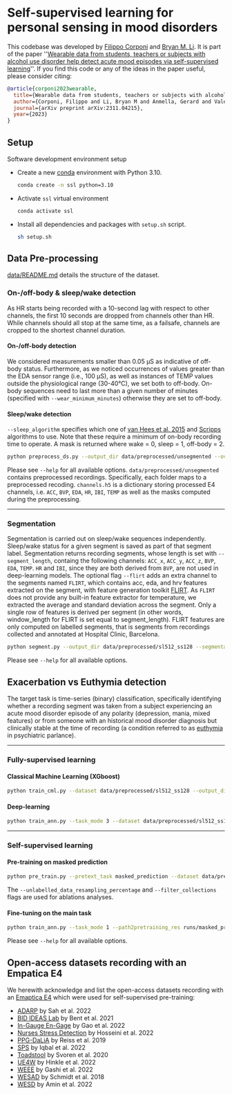 # Self-supervised learning for personal sensing in mood disorders

This codebase was developed by [Filippo Corponi](https://github.com/FilippoCMC) and [Bryan M. Li](https://github.com/bryanlimy). It is part of the paper ''[Wearable data from students, teachers or subjects with alcohol use disorder help detect acute mood episodes via self-supervised learning](https://arxiv.org/abs/2311.04215)''. If you find this code or any of the ideas in the paper useful, please consider citing:

```bibtex
@article{corponi2023wearable,
  title={Wearable data from students, teachers or subjects with alcohol use disorder help detect acute mood episodes via self-supervised learning},
  author={Corponi, Filippo and Li, Bryan M and Anmella, Gerard and Valenzuela-Pascual, Cl{\`a}udia and Mas, Ariadna and Pacchiarotti, Isabella and Valent{\'\i}, Marc and Grande, Iria and Benabarre, Antonio and Garriga, Marina and others},
  journal={arXiv preprint arXiv:2311.04215},
  year={2023}
}
```

## Setup
Software development environment setup

- Create a new [conda](https://conda.io/en/latest/) environment with Python 3.10.
  ```bash
  conda create -n ssl python=3.10
  ```
- Activate `ssl` virtual environment
  ```bash
  conda activate ssl
  ```
- Install all dependencies and packages with `setup.sh` script.
  ```bash
  sh setup.sh
  ```


## Data Pre-processing
[data/README.md](data/README.md) details the structure of the dataset.

### On-/off-body & sleep/wake detection

As HR starts being recorded with a 10-second lag with respect to other channels, the first 10 seconds are dropped from channels other than HR. While channels should all stop at the same time, as a failsafe, channels are cropped to the shortest channel duration. 

#### On-/off-body detection

We considered measurements smaller than 0.05 μS as indicative of off-body status. Furthermore, as we noticed occurrences of values greater than the EDA sensor range (i.e., 100 μS), as well as instances of TEMP values outside the physiological range (30-40°C), we set both to off-body. On-body sequences need to last more than a given number of minutes (specified with `--wear_minimum_minutes`) otherwise they are set to off-body.

#### Sleep/wake detection

`--sleep_algorithm` specifies which one of [van Hees et al. 2015](https://journals.plos.org/plosone/article?id=10.1371/journal.pone.0142533) and [Scripps](https://onlinelibrary.wiley.com/doi/10.1111/j.1365-2869.2010.00835.x) algorithms to use. Note that these require a minimum of on-body recording time to operate. A mask is returned where wake = 0, sleep = 1, off-body = 2. 

```bash
python preprocess_ds.py --output_dir data/preprocessed/unsegmented --overwrite
```

Please see `--help` for all available options. `data/preprocessed/unsegmented` contains preprocessed recordings. Specifically, each folder maps to a preprocessed recoding. `channels.h5` is a dictionary storing processed E4 channels, i.e.  `ACC`,  `BVP`,  `EDA`,  `HR`,  `IBI`,  `TEMP` as well as the masks computed during the preprocessing.

---

### Segmentation
 Segmentation is carried out on sleep/wake sequences independently. Sleep/wake status for a given segment is saved as part of that segment label. Segmentation returns recording segments, whose length is set with `--segment_length`, containg the following channels: `ACC_x`, `ACC_y`, `ACC_z`, `BVP`, `EDA`, `TEMP`. `HR` and `IBI`, since they are both derived from `BVP`, are not used in deep-learning models. The optional flag `--flirt` adds an extra channel to the segments named `FLIRT`, which contains acc, eda, and hrv features extracted on the segment, with feature generation toolkit [FLIRT](https://flirt.readthedocs.io/en/latest/index.html). As `FLIRT` does not provide any built-in feature extractor for temperature, we extracted the average and standard deviation across the segment. Only a single row of features is derived per segment (in other words, window_length for FLIRT is set equal to segment_length). FLIRT features are only computed on labelled segments, that is segments from recordings collected and annotated at Hospital Clìnic, Barcelona.

  ```bash
  python segment.py --output_dir data/preprocessed/sl512_ss128 --segmentation_mode 1 --segment_length 512 --step_size 128 --overwrite
  ```
  Please see `--help` for all available options.

## Exacerbation vs Euthymia detection

The target task is time-series (binary) classification, specifically identifying whether a recording segment was taken from a subject experiencing an acute mood disorder episode of any polarity (depression, mania, mixed features) or from someone with an historical mood disorder diagnosis but clinically stable at the time of recording (a condition referred to as [euthymia](https://www.sciencedirect.com/book/9780124051706/clinical-trial-design-challenges-in-mood-disorders) in psychiatric parlance).

---

### Fully-supervised learning

#### Classical Machine Learning (XGboost)

```bash
python train_cml.py --dataset data/preprocessed/sl512_ss128 --output_dir runs/sl_xgboost_test --clear_output_dir
```

#### Deep-learning

```bash
python train_ann.py --task_mode 3 --dataset data/preprocessed/sl512_ss128 runs/sl_ann_test
```

---

### Self-supervised learning

#### Pre-training on masked prediction

```bash
python pre_train.py --pretext_task masked_prediction --dataset data/preprocessed/sl512_ss128 --output_dir runs/masked_prediction_test
```
The `--unlabelled_data_resampling_percentage` and `--filter_collections` flags are used for ablations analyses.

#### Fine-tuning on the main task

```bash
python train_ann.py --task_mode 1 --path2pretraining_res runs/masked_prediction_test --output_dir runs/masked_prediction_fine_tuning_test
```

Please see `--help` for all available options. 

## Open-access datasets recording with an Empatica E4

We herewith acknowledge and list the open-access datasets recording with an [Emaptica E4](https://support.empatica.com/hc/en-us/articles/202581999-E4-wristband-technical-specifications) which were used for self-supervised pre-training:
- [ADARP](https://arxiv.org/abs/2206.14568) by Sah et al. 2022
- [BID IDEAS Lab](https://www.nature.com/articles/s41746-021-00465-w) by Bent et al. 2021
- [In-Gauge En-Gage](https://www.nature.com/articles/s41597-022-01347-w) by Gao et al. 2022
- [Nurses Stress Detection](https://www.nature.com/articles/s41597-022-01361-y) by Hosseini et al. 2022
- [PPG-DaLiA](https://archive.ics.uci.edu/dataset/495/ppg+dalia) by Reiss et al. 2019
- [SPS](https://www.mdpi.com/1424-8220/22/21/8135) by Iqbal et al. 2022
- [Toadstool](https://dl.acm.org/doi/10.1145/3339825.3394939) by Svoren et al. 2020
- [UE4W](https://zenodo.org/record/6898244) by Hinkle et al. 2022
- [WEEE](https://www.nature.com/articles/s41597-022-01643-5) by Gashi et al. 2022
- [WESAD](https://dl.acm.org/doi/10.1145/3242969.3242985) by Schmidt et al. 2018
- [WESD](https://ieeexplore.ieee.org/abstract/document/9744065) by Amin et al. 2022
